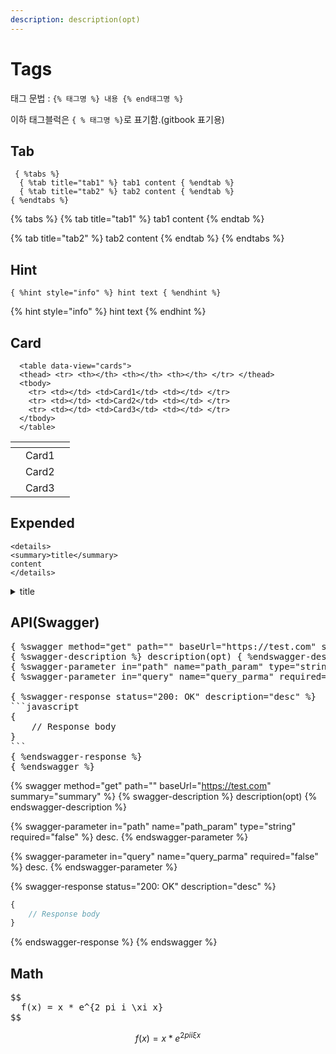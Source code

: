 ```yaml
---
description: description(opt)
---
```


# Tags

태그 문법 : `{% 태그명 %} 내용 {% end태그명 %}`

이하 태그블럭은 `{ % 태그명 %}`로 표기함.(gitbook 표기용)

## Tab

```
 { %tabs %}
  { %tab title="tab1" %} tab1 content { %endtab %}
  { %tab title="tab2" %} tab2 content { %endtab %}
{ %endtabs %}
```

{% tabs %}
{% tab title="tab1" %}
tab1 content
{% endtab %}

{% tab title="tab2" %}
tab2 content
{% endtab %}
{% endtabs %}

## Hint

```
{ %hint style="info" %} hint text { %endhint %}
```

{% hint style="info" %} hint text {% endhint %}

## Card

```
  <table data-view="cards">
  <thead> <tr> <th></th> <th></th> <th></th> </tr> </thead>
  <tbody>
    <tr> <td></td> <td>Card1</td> <td></td> </tr>
    <tr> <td></td> <td>Card2</td> <td></td> </tr>
    <tr> <td></td> <td>Card3</td> <td></td> </tr>
  </tbody>
  </table>
```

<table data-view="cards">
<thead> <tr> <th></th> <th></th> <th></th> </tr> </thead>
<tbody>
  <tr> <td></td> <td>Card1</td> <td></td> </tr>
  <tr> <td></td> <td>Card2</td> <td></td> </tr>
  <tr> <td></td> <td>Card3</td> <td></td> </tr>
</tbody>
</table>

## Expended

```
<details>
<summary>title</summary>
content
</details>
```

<details>
<summary>title</summary>
content
</details>

## API(Swagger)
<pre>
{ %swagger method="get" path="" baseUrl="https://test.com" summary="summary" %}
{ %swagger-description %} description(opt) { %endswagger-description %}
{ %swagger-parameter in="path" name="path_param" type="string" required="false" %} desc. { %endswagger-parameter %}
{ %swagger-parameter in="query" name="query_parma" required="false" %} desc. { %endswagger-parameter %}

{ %swagger-response status="200: OK" description="desc" %}
```javascript
{
    // Response body
}
```
{ %endswagger-response %}
{ %endswagger %}
</pre>

{% swagger method="get" path="" baseUrl="https://test.com" summary="summary" %}
{% swagger-description %}
description(opt)
{% endswagger-description %}

{% swagger-parameter in="path" name="path_param" type="string" required="false" %}
desc.
{% endswagger-parameter %}

{% swagger-parameter in="query" name="query_parma" required="false" %}
desc.
{% endswagger-parameter %}

{% swagger-response status="200: OK" description="desc" %}
```javascript
{
    // Response body
}
```
{% endswagger-response %}
{% endswagger %}

## Math

<pre>
$$ 
  f(x) = x * e^{2 pi i \xi x} 
$$
</pre>

$$ f(x) = x * e^{2 pi i \xi x} $$
